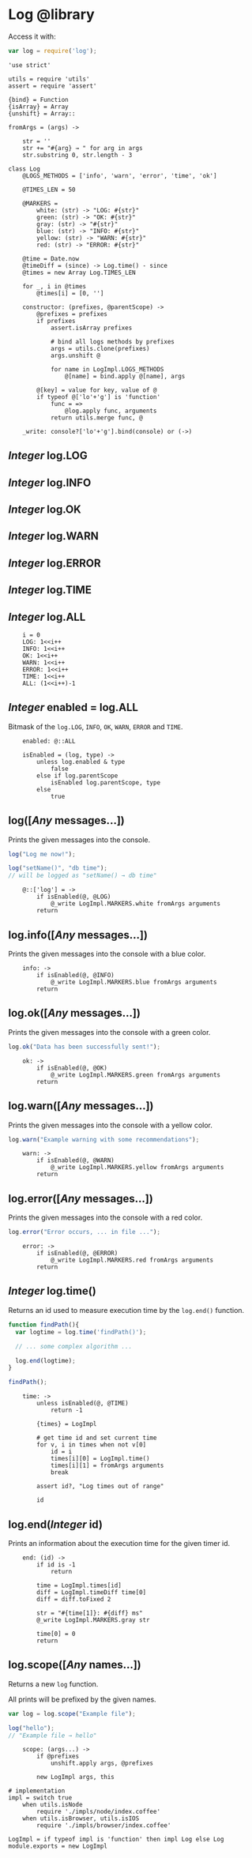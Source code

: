 Log @library
============

Access it with:
```javascript
var log = require('log');
```

	'use strict'

	utils = require 'utils'
	assert = require 'assert'

	{bind} = Function
	{isArray} = Array
	{unshift} = Array::

	fromArgs = (args) ->

		str = ''
		str += "#{arg} → " for arg in args
		str.substring 0, str.length - 3

	class Log
		@LOGS_METHODS = ['info', 'warn', 'error', 'time', 'ok']

		@TIMES_LEN = 50

		@MARKERS =
			white: (str) -> "LOG: #{str}"
			green: (str) -> "OK: #{str}"
			gray: (str) -> "#{str}"
			blue: (str) -> "INFO: #{str}"
			yellow: (str) -> "WARN: #{str}"
			red: (str) -> "ERROR: #{str}"

		@time = Date.now
		@timeDiff = (since) -> Log.time() - since
		@times = new Array Log.TIMES_LEN

		for _, i in @times
			@times[i] = [0, '']

		constructor: (prefixes, @parentScope) ->
			@prefixes = prefixes
			if prefixes
				assert.isArray prefixes

				# bind all logs methods by prefixes
				args = utils.clone(prefixes)
				args.unshift @

				for name in LogImpl.LOGS_METHODS
					@[name] = bind.apply @[name], args

			@[key] = value for key, value of @
			if typeof @['lo'+'g'] is 'function'
				func = =>
					@log.apply func, arguments
				return utils.merge func, @

		_write: console?['lo'+'g'].bind(console) or (->)

*Integer* log.LOG
-----------------

*Integer* log.INFO
------------------

*Integer* log.OK
----------------

*Integer* log.WARN
------------------

*Integer* log.ERROR
-------------------

*Integer* log.TIME
------------------

*Integer* log.ALL
-----------------

		i = 0
		LOG: 1<<i++
		INFO: 1<<i++
		OK: 1<<i++
		WARN: 1<<i++
		ERROR: 1<<i++
		TIME: 1<<i++
		ALL: (1<<i++)-1

*Integer* enabled = log.ALL
---------------------------

Bitmask of the `log.LOG`, `INFO`, `OK`, `WARN`, `ERROR` and `TIME`.

		enabled: @::ALL

		isEnabled = (log, type) ->
			unless log.enabled & type
				false
			else if log.parentScope
				isEnabled log.parentScope, type
			else
				true

log([*Any* messages...])
------------------------

Prints the given messages into the console.

```javascript
log("Log me now!");

log("setName()", "db time");
// will be logged as "setName() → db time"
```

		@::['log'] = ->
			if isEnabled(@, @LOG)
				@_write LogImpl.MARKERS.white fromArgs arguments
			return

log.info([*Any* messages...])
-----------------------------

Prints the given messages into the console with a blue color.

		info: ->
			if isEnabled(@, @INFO)
				@_write LogImpl.MARKERS.blue fromArgs arguments
			return

log.ok([*Any* messages...])
---------------------------

Prints the given messages into the console with a green color.

```javascript
log.ok("Data has been successfully sent!");
```

		ok: ->
			if isEnabled(@, @OK)
				@_write LogImpl.MARKERS.green fromArgs arguments
			return

log.warn([*Any* messages...])
-----------------------------

Prints the given messages into the console with a yellow color.

```javascript
log.warn("Example warning with some recommendations");
```

		warn: ->
			if isEnabled(@, @WARN)
				@_write LogImpl.MARKERS.yellow fromArgs arguments
			return

log.error([*Any* messages...])
------------------------------

Prints the given messages into the console with a red color.

```javascript
log.error("Error occurs, ... in file ...");
```

		error: ->
			if isEnabled(@, @ERROR)
				@_write LogImpl.MARKERS.red fromArgs arguments
			return

*Integer* log.time()
--------------------

Returns an id used to measure execution time by the `log.end()` function.

```javascript
function findPath(){
  var logtime = log.time('findPath()');

  // ... some complex algorithm ...

  log.end(logtime);
}

findPath();
```

		time: ->
			unless isEnabled(@, @TIME)
				return -1

			{times} = LogImpl

			# get time id and set current time
			for v, i in times when not v[0]
				id = i
				times[i][0] = LogImpl.time()
				times[i][1] = fromArgs arguments
				break

			assert id?, "Log times out of range"

			id

log.end(*Integer* id)
---------------------

Prints an information about the execution time for the given timer id.

		end: (id) ->
			if id is -1
				return

			time = LogImpl.times[id]
			diff = LogImpl.timeDiff time[0]
			diff = diff.toFixed 2

			str = "#{time[1]}: #{diff} ms"
			@_write LogImpl.MARKERS.gray str

			time[0] = 0
			return

log.scope([*Any* names...])
---------------------------

Returns a new `log` function.

All prints will be prefixed by the given names.

```javascript
var log = log.scope("Example file");

log("hello");
// "Example file → hello"
```

		scope: (args...) ->
			if @prefixes
				unshift.apply args, @prefixes

			new LogImpl args, this

	# implementation
	impl = switch true
		when utils.isNode
			require './impls/node/index.coffee'
		when utils.isBrowser, utils.isIOS
			require './impls/browser/index.coffee'

	LogImpl = if typeof impl is 'function' then impl Log else Log
	module.exports = new LogImpl
